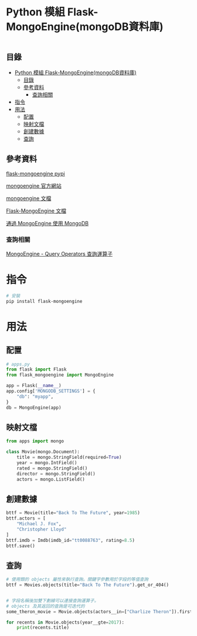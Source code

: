 # Python 模組 Flask-MongoEngine(mongoDB資料庫)

```
```

## 目錄

- [Python 模組 Flask-MongoEngine(mongoDB資料庫)](#python-模組-flask-mongoenginemongodb資料庫)
	- [目錄](#目錄)
	- [參考資料](#參考資料)
		- [查詢相關](#查詢相關)
- [指令](#指令)
- [用法](#用法)
	- [配置](#配置)
	- [映射文檔](#映射文檔)
	- [創建數據](#創建數據)
	- [查詢](#查詢)

## 參考資料

[flask-mongoengine pypi](https://pypi.org/project/flask-mongoengine/)

[mongoengine 官方網站](http://mongoengine.org/)

[mongoengine 文檔](http://docs.mongoengine.org/)

[Flask-MongoEngine 文檔](http://docs.mongoengine.org/projects/flask-mongoengine/en/latest/)

[通過 MongoEngine 使用 MongoDB](https://dormousehole.readthedocs.io/en/latest/patterns/mongoengine.html)

### 查詢相關

[MongoEngine - Query Operators 查詢運算子](https://www.tutorialspoint.com/mongoengine/mongoengine_query_operators.htm)

# 指令

```bash
# 安裝
pip install flask-mongoengine
```

# 用法

## 配置

```Python
# apps.py
from flask import Flask
from flask_mongoengine import MongoEngine

app = Flask(__name__)
app.config['MONGODB_SETTINGS'] = {
    "db": "myapp",
}
db = MongoEngine(app)
```

## 映射文檔

```Python
from apps import mongo

class Movie(mongo.Document):
    title = mongo.StringField(required=True)
    year = mongo.IntField()
    rated = mongo.StringField()
    director = mongo.StringField()
    actors = mongo.ListField()
```

## 創建數據

```Python
bttf = Movie(title="Back To The Future", year=1985)
bttf.actors = [
    "Michael J. Fox",
    "Christopher Lloyd"
]
bttf.imdb = Imdb(imdb_id="tt0088763", rating=8.5)
bttf.save()
```

## 查詢

```Python
# 使用類的 objects 屬性來執行查詢。關鍵字參數用於字段的等值查詢
bttf = Movies.objects(title="Back To The Future").get_or_404()


# 字段名稱後加雙下劃線可以連接查詢運算子。
# objects 及其返回的查詢是可迭代的
some_theron_movie = Movie.objects(actors__in=["Charlize Theron"]).first()

for recents in Movie.objects(year__gte=2017):
    print(recents.title)
```
